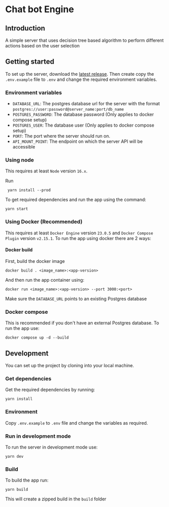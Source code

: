 # Chat bot Engine

## Introduction

A simple server that uses decision tree based algorithm to perform different actions based on the user selection

## Getting started

To set up the server, download the [latest release](https://github.com/hisptz/chatbot-server/releases). Then create copy
the `.env.example` file to `.env` and change the required environment variables.

### Environment variables

- `DATABASE_URL`: The postgres database url for the server with the
  format `postgres://user:password@server_name:port/db_name`
- `POSTGRES_PASSWORD`: The database password (Only applies to docker compose setup)
- `POSTGRES_USER`: The database user (Only applies to docker compose setup)
- `PORT`: The port where the server should run on.
- `API_MOUNT_POINT`: The endpoint on which the server API will be accessible

### Using node

This requires at least `Node` version `16.x`.

Run

```shell
 yarn install --prod
```

To get required dependencies and run the app using the command:

```shell
yarn start
```

### Using Docker (Recommended)

This requires at least `Docker Engine` version `23.0.5` and `Docker Compose Plugin` version `v2.15.1`.
To run the app using docker there are 2 ways:

#### Docker build

First, build the docker image

```shell
docker build . <image_name>:<app-version>
```

And then run the app container using:

```shell
docker run <image_name>:<app-version> --port 3000:<port>
```

Make sure the `DATABASE_URL` points to an existing Postgres database

### Docker compose

This is recommended if you don't have an external Postgres database. To run the app use:

```shell
docker compose up -d --build
```

## Development

You can set up the project by cloning into your local machine.

### Get dependencies

Get the required dependencies by running:

```shell
yarn install
```

### Environment

Copy `.env.example` to `.env` file and change the variables as required.

### Run in development mode

To run the server in development mode use:

```shell
yarn dev
```

### Build

To build the app run:

```shell
yarn build
```

This will create a zipped build in the `build` folder


